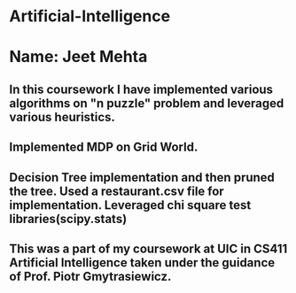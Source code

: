 # Artificial-Intelligence
# Name: Jeet Mehta
## In this coursework I have implemented various algorithms on "n puzzle" problem and leveraged various heuristics. 
## Implemented MDP on Grid World.
## Decision Tree implementation and then pruned the tree. Used a restaurant.csv file for implementation. Leveraged chi square test libraries(scipy.stats)
## This was a part of my coursework at UIC in CS411 Artificial Intelligence taken under the guidance of Prof. Piotr Gmytrasiewicz.
